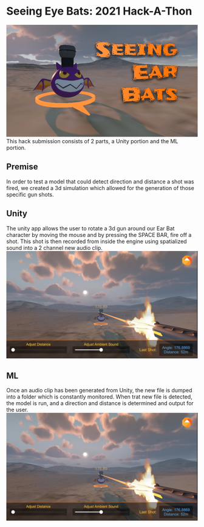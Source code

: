 ﻿# Seeing Eye Bats: 2021 Hack-A-Thon
 ![img](https://github.com/OctoConsulting/AudioHack2021/blob/master/Assets/Screenshots/TitleShot.jpg)
 This hack submission consists of 2 parts, a Unity portion and the ML portion.
 
 ## Premise
 In order to test a model that could detect direction and distance a shot was fired, we created a 3d simulation which allowed for the generation of those specific gun shots.
 
 ## Unity 
 The unity app allows the user to rotate a 3d gun around our Ear Bat character by moving the mouse and by pressing the SPACE BAR, fire off a shot.  This shot is then recorded from inside the engine using spatialized sound into a 2 channel new audio clip.
 ![img](https://github.com/OctoConsulting/AudioHack2021/blob/master/Assets/Screenshots/UnityScreen.jpg)
 
 ## ML 
 Once an audio clip has been generated from Unity, the new file is dumped into a folder which is constantly monitored.  When trat new file is detected, the model is run, and a direction and distance is determined and output for the user.
 ![img](https://github.com/OctoConsulting/AudioHack2021/blob/master/Assets/Screenshots/UnityScreen.jpg)
 
 
